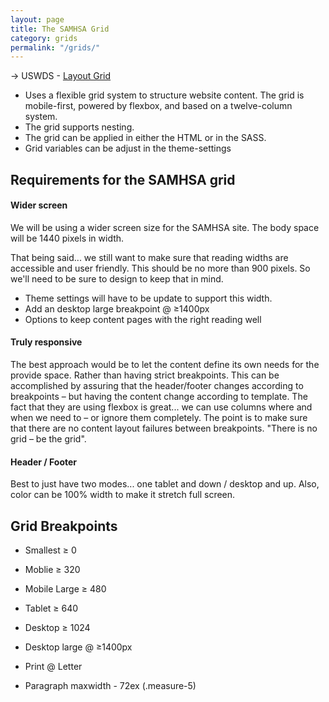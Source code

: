 ```yaml
---
layout: page
title: The SAMHSA Grid
category: grids
permalink: "/grids/"
---
```


→ USWDS - [Layout Grid](https://designsystem.digital.gov/utilities/layout-grid/)

- Uses a flexible grid system to structure website content. The grid is mobile-first, powered by flexbox, and based on a twelve-column system.
- The grid supports nesting.
- The grid can be applied in either the HTML or in the SASS.
- Grid variables can be adjust in the theme-settings

## Requirements for the SAMHSA grid
#### Wider screen
We will be using a wider screen size for the SAMHSA site. The body space will be 1440 pixels in width. 

That being said... we still want to make sure that reading widths are accessible and user friendly. This should be no more than 900 pixels. So we'll need to be sure to design to keep that in mind.

- Theme settings will have to be update to support this width.
- Add an desktop large breakpoint @  ≥1400px
- Options to keep content pages with the right reading well

#### Truly responsive
The best approach would be to let the content define its own needs for the provide space. Rather than having strict breakpoints. This can be accomplished by assuring that the header/footer changes according to breakpoints – but having the content change according to template. The fact that they are using flexbox is great... we can use columns where and when we need to – or ignore them completely. The point is to make sure that there are no content layout failures between breakpoints. "There is no grid – be the grid".

#### Header / Footer
Best to just have two modes... one tablet and down / desktop and up. 
Also, color can be 100% width to make it stretch full screen.

## Grid Breakpoints
- Smallest ≥ 0
- Moblie ≥ 320
- Mobile Large ≥ 480
- Tablet ≥ 640
- Desktop ≥ 1024
- Desktop large @  ≥1400px
- Print @ Letter

- Paragraph maxwidth - 72ex (.measure-5)